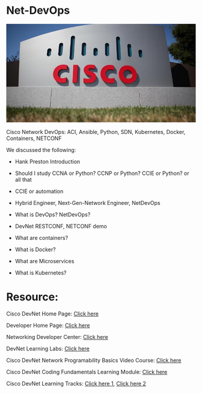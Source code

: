 # Net-DevOps
![](/images/cisco-campus.jpg)

Cisco Network DevOps: ACI, Ansible, Python, SDN, Kubernetes, Docker, Containers, NETCONF

We discussed the following:

+ Hank Preston Introduction

+ Should I study CCNA or Python? CCNP or Python? CCIE or Python? or all that

+ CCIE or automation

+ Hybrid Engineer, Next-Gen-Network Engineer, NetDevOps

+ What is DevOps? NetDevOps?

+ DevNet RESTCONF, NETCONF demo

+ What are containers?

+ What is Docker?

+ What are Microservices

+ What is Kubernetes?

# Resource:

Cisco DevNet Home Page: [Click here](https://developer.cisco.com/?utm_campaign=oudemy-davidbombal&utm_source=oudemy&utm_medium=davidbombal-course01)

Developer Home Page: [Click here](https://developer.cisco.com/)

Networking Developer Center: [Click here](https://developer.cisco.com/site/networking/)


DevNet Learning Labs: [Click here](https://learninglabs.cisco.com/)

Cisco DevNet Network Programability Basics Video Course: [Click here](https://developer.cisco.com/video/net-prog-basics?utm_campaign=oudemy-davidbombal&utm_source=oudemy&utm_medium=davidbombal-course01)

Cisco DevNet Coding Fundamentals Learning Module: [Click here](https://learninglabs.cisco.com/modules/fundamentals?utm_campaign=oudemy-davidbombal&utm_source=oudemy&utm_medium=davidbombal-course01)

Cisco DevNet Learning Tracks: [Click here 1](https://learninglabs.cisco.com/tracks/devnet-beginner?utm_campaign=oudemy-davidbombal&utm_source=oudemy&utm_medium=davidbombal-course01), [Click here 2](https://learninglabs.cisco.com/tracks/netprog-eng?utm_campaign=oudemy-davidbombal&utm_source=oudemy&utm_medium=davidbombal-course01)
